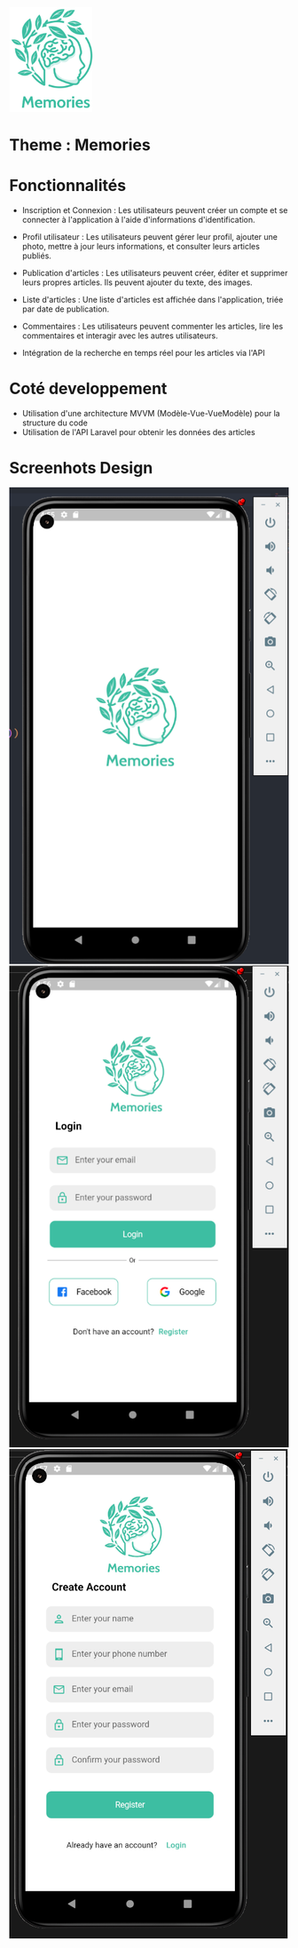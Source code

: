 <img src="/screenshots/logo.svg" width="150">

# Theme : Memories

# Fonctionnalités

- Inscription et Connexion : Les utilisateurs peuvent créer un compte et se connecter à l'application à l'aide d'informations d'identification.

- Profil utilisateur : Les utilisateurs peuvent gérer leur profil, ajouter une photo, mettre à jour leurs informations, et consulter leurs articles publiés.

- Publication d'articles : Les utilisateurs peuvent créer, éditer et supprimer leurs propres articles. Ils peuvent ajouter du texte, des images.

- Liste d'articles : Une liste d'articles est affichée dans l'application, triée par date de publication.

- Commentaires : Les utilisateurs peuvent commenter les articles, lire les commentaires et interagir avec les autres utilisateurs.
- Intégration de la recherche en temps réel pour les articles via l'API

# Coté developpement

- Utilisation d'une architecture MVVM (Modèle-Vue-VueModèle) pour la structure du code
- Utilisation de l'API Laravel pour obtenir les données des articles

# Screenhots Design

<img src="screenshots/1.png">
<img src="screenshots/2.png">
<img src="screenshots/3.png">

